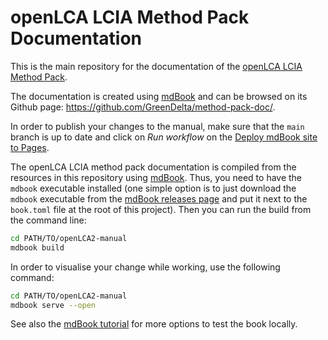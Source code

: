 # openLCA LCIA Method Pack Documentation

This is the main repository for the documentation of the [openLCA LCIA Method Pack](https://nexus.openlca.org/database/openLCA%20LCIA%20methods).

The documentation is created using [mdBook](https://rust-lang.github.io/mdBook/index.html) and can be browsed on its Github page: https://github.com/GreenDelta/method-pack-doc/.

In order to publish your changes to the manual, make sure that the `main` branch is up to date and click on _Run workflow_ on the [Deploy mdBook site to Pages](https://github.com/GreenDelta/openLCA2-manual/actions/workflows/mdbook.yml).

The openLCA LCIA method pack documentation is compiled from the resources in this repository using [mdBook](https://github.com/rust-lang/mdBook). Thus, you need to have the `mdbook` executable installed (one simple option is to just download the `mdbook` executable from the [mdBook releases page](https://github.com/rust-lang/mdBook/releases) and put it next to the `book.toml` file at the root of this project). Then you can run the build from the command line:

```bash
cd PATH/TO/openLCA2-manual
mdbook build
```

In order to visualise your change while working, use the following command:

```bash
cd PATH/TO/openLCA2-manual
mdbook serve --open
```

See also the [mdBook tutorial](https://rust-lang.github.io/mdBook/index.html) for more options to test the book locally.